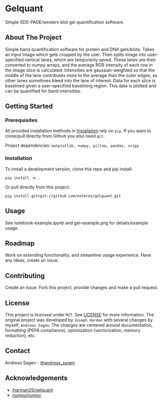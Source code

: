 # Gelquant

Simple SDS-PAGE/western blot gel quantification software.

## About The Project

Simple band quantification software for protein and DNA gels/blots. Takes an input image which gets cropped by the user. Then splits image into user-specified vertical lanes, which are temporarily saved. These lanes are then converted to numpy arrays, and the average RGB intensity of each row in the image slice is calculated. Intensities are gaussian-weighted so that the middle of the lane contributes more to the average than the outer edges, as other lanes sometimes bleed into the lane of interest. Data for each slice is baselined given a user-specified baselining region. This data is plotted and can be quantified for band intensities.

## Getting Started

### Prerequisites

All provided installation methods in [Installation](#installation) rely on ```pip```. If you want to clone/pull directly from Github you also need ```git```.

Project dependencies: ```matplotlib, numpy, pillow, pandas, scipy```

### Installation

To install a development version, clone this repo and pip install:

```
pip install -e .
```

Or pull directly from this project:

```
pip install git+git://github.com/exterex/gelquant.git
```

## Usage

See notebook-example.ipynb and gel-example.png for details/example usage.

## Roadmap

Work on extending functionality, and streamline usage experience. Have any ideas, create an issue.

## Contributing

Create an issue. Fork this project, provide changes and make a pull request.

## License

This project is licensed under ```MIT```. See [LICENSE](LICENSE) for more information. The original project was developed by ```Joseph Harman``` with several changes by myself, ```Andreas Sagen```. The changes are centered around documentation, formatting (PEP8 compliance), optimization (vectorization, memory reduction), etc.

## Contact

Andreas Sagen - [@andreas_sagen](https://twitter.com/andreas_sagen)

## Acknowledgements

* [jharman25/gelquant](https://github.com/jharman25/gelquant)
* [numpy/numpy](https://github.com/numpy/numpy)

